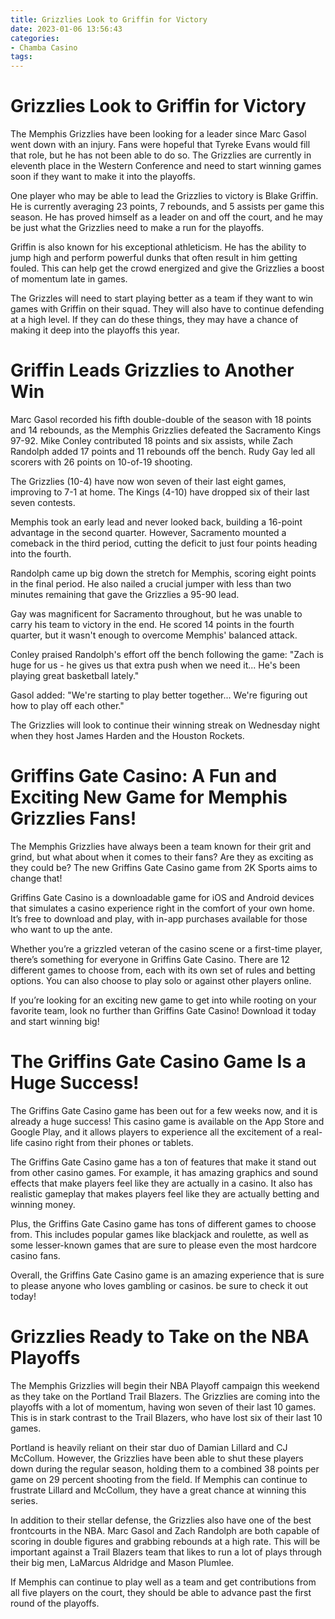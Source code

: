 ```yaml
---
title: Grizzlies Look to Griffin for Victory
date: 2023-01-06 13:56:43
categories:
- Chamba Casino
tags:
---
```



#  Grizzlies Look to Griffin for Victory

The Memphis Grizzlies have been looking for a leader since Marc Gasol went down with an injury. Fans were hopeful that Tyreke Evans would fill that role, but he has not been able to do so. The Grizzlies are currently in eleventh place in the Western Conference and need to start winning games soon if they want to make it into the playoffs.

One player who may be able to lead the Grizzlies to victory is Blake Griffin. He is currently averaging 23 points, 7 rebounds, and 5 assists per game this season. He has proved himself as a leader on and off the court, and he may be just what the Grizzlies need to make a run for the playoffs.

Griffin is also known for his exceptional athleticism. He has the ability to jump high and perform powerful dunks that often result in him getting fouled. This can help get the crowd energized and give the Grizzlies a boost of momentum late in games.

The Grizzles will need to start playing better as a team if they want to win games with Griffin on their squad. They will also have to continue defending at a high level. If they can do these things, they may have a chance of making it deep into the playoffs this year.

#  Griffin Leads Grizzlies to Another Win

 Marc Gasol recorded his fifth double-double of the season with 18 points and 14 rebounds, as the Memphis Grizzlies defeated the Sacramento Kings 97-92. Mike Conley contributed 18 points and six assists, while Zach Randolph added 17 points and 11 rebounds off the bench. Rudy Gay led all scorers with 26 points on 10-of-19 shooting.

The Grizzlies (10-4) have now won seven of their last eight games, improving to 7-1 at home. The Kings (4-10) have dropped six of their last seven contests.

Memphis took an early lead and never looked back, building a 16-point advantage in the second quarter. However, Sacramento mounted a comeback in the third period, cutting the deficit to just four points heading into the fourth.

Randolph came up big down the stretch for Memphis, scoring eight points in the final period. He also nailed a crucial jumper with less than two minutes remaining that gave the Grizzlies a 95-90 lead.

Gay was magnificent for Sacramento throughout, but he was unable to carry his team to victory in the end. He scored 14 points in the fourth quarter, but it wasn't enough to overcome Memphis' balanced attack.

Conley praised Randolph's effort off the bench following the game: "Zach is huge for us - he gives us that extra push when we need it... He's been playing great basketball lately."

Gasol added: "We're starting to play better together... We're figuring out how to play off each other."

The Grizzlies will look to continue their winning streak on Wednesday night when they host James Harden and the Houston Rockets.

#  Griffins Gate Casino: A Fun and Exciting New Game for Memphis Grizzlies Fans!

The Memphis Grizzlies have always been a team known for their grit and grind, but what about when it comes to their fans? Are they as exciting as they could be? The new Griffins Gate Casino game from 2K Sports aims to change that!

Griffins Gate Casino is a downloadable game for iOS and Android devices that simulates a casino experience right in the comfort of your own home. It’s free to download and play, with in-app purchases available for those who want to up the ante.

Whether you’re a grizzled veteran of the casino scene or a first-time player, there’s something for everyone in Griffins Gate Casino. There are 12 different games to choose from, each with its own set of rules and betting options. You can also choose to play solo or against other players online.

If you’re looking for an exciting new game to get into while rooting on your favorite team, look no further than Griffins Gate Casino! Download it today and start winning big!

#  The Griffins Gate Casino Game Is a Huge Success!

The Griffins Gate Casino game has been out for a few weeks now, and it is already a huge success! This casino game is available on the App Store and Google Play, and it allows players to experience all the excitement of a real-life casino right from their phones or tablets.

The Griffins Gate Casino game has a ton of features that make it stand out from other casino games. For example, it has amazing graphics and sound effects that make players feel like they are actually in a casino. It also has realistic gameplay that makes players feel like they are actually betting and winning money.

Plus, the Griffins Gate Casino game has tons of different games to choose from. This includes popular games like blackjack and roulette, as well as some lesser-known games that are sure to please even the most hardcore casino fans.

Overall, the Griffins Gate Casino game is an amazing experience that is sure to please anyone who loves gambling or casinos. be sure to check it out today!

#  Grizzlies Ready to Take on the NBA Playoffs

The Memphis Grizzlies will begin their NBA Playoff campaign this weekend as they take on the Portland Trail Blazers. The Grizzlies are coming into the playoffs with a lot of momentum, having won seven of their last 10 games. This is in stark contrast to the Trail Blazers, who have lost six of their last 10 games.

Portland is heavily reliant on their star duo of Damian Lillard and CJ McCollum. However, the Grizzlies have been able to shut these players down during the regular season, holding them to a combined 38 points per game on 29 percent shooting from the field. If Memphis can continue to frustrate Lillard and McCollum, they have a great chance at winning this series.

In addition to their stellar defense, the Grizzlies also have one of the best frontcourts in the NBA. Marc Gasol and Zach Randolph are both capable of scoring in double figures and grabbing rebounds at a high rate. This will be important against a Trail Blazers team that likes to run a lot of plays through their big men, LaMarcus Aldridge and Mason Plumlee.

If Memphis can continue to play well as a team and get contributions from all five players on the court, they should be able to advance past the first round of the playoffs.